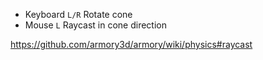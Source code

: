 - Keyboard `L/R` Rotate cone
- Mouse `L` Raycast in cone direction

https://github.com/armory3d/armory/wiki/physics#raycast
